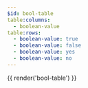 ```yaml
---
$id: bool-table
table:columns:
  - boolean-value
table:rows:
  - boolean-value: true
  - boolean-value: false
  - boolean-value: yes
  - boolean-value: no
---
```


{{ render('bool-table') }}

